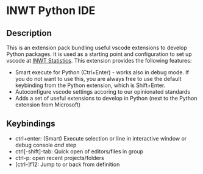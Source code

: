 # INWT Python IDE

## Description

This is an extension pack bundling useful vscode extensions to develop Python packages. It is used
as a starting point and configuration to set up vscode at [INWT Statistics](https://www.inwt.com/).
This extension provides the following features:

-   Smart execute for Python (Ctrl+Enter) - works also in debug mode. If you do not want to use
    this, you are always free to use the default keybinding from the Python extension, which is
    Shift+Enter.
-   Autoconfigure vscode settings accoring to our opinionated standards
-   Adds a set of useful extensions to develop in Python (next to the Python extension from
    Microsoft)

## Keybindings

-   ctrl+enter: (Smart) Execute selection or line in interactive window or debug console _and_ step
-   ctrl[-shift]-tab: Quick open of editors/files in group
-   ctrl-p: open recent projects/folders
-   [ctrl-]f12: Jump to or back from definition
